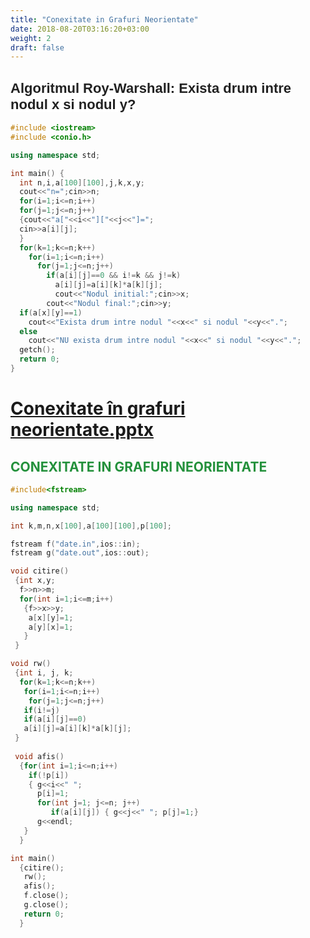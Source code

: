 ```yaml
---
title: "Conexitate in Grafuri Neorientate"
date: 2018-08-20T03:16:20+03:00
weight: 2
draft: false
---
```


<html>
  <body>
<h2 id="toc0"><a name="x-Algoritmul Roy-Warshall:Exista drum intre nodul x si nodul y?"></a><span style="background-color: #ffffff; color: #222222; font-family: Arial,Tahoma,Helvetica,FreeSans,sans-serif; font-size: 22px;">Algoritmul Roy-Warshall: Exista drum intre nodul x si nodul y?</span></h2>

```c++
#include <iostream>
#include <conio.h>

using namespace std;

int main() {
  int n,i,a[100][100],j,k,x,y;
  cout<<"n=";cin>>n;
  for(i=1;i<=n;i++)
  for(j=1;j<=n;j++)
  {cout<<"a["<<i<<"]["<<j<<"]=";
  cin>>a[i][j];
  }
  for(k=1;k<=n;k++)
    for(i=1;i<=n;i++)
      for(j=1;j<=n;j++)
        if(a[i][j]==0 && i!=k && j!=k)
          a[i][j]=a[i][k]*a[k][j];
          cout<<"Nodul initial:";cin>>x;
        cout<<"Nodul final:";cin>>y;
  if(a[x][y]==1)
    cout<<"Exista drum intre nodul "<<x<<" si nodul "<<y<<".";
  else
    cout<<"NU exista drum intre nodul "<<x<<" si nodul "<<y<<".";
  getch();
  return 0;
}
```

<h1 id="toc1"><a name="file:Conexitate în grafuri neorientate.pptx"></a><a href="/files/Conexitate%20%C3%AEn%20grafuri%20neorientate.pptx">Conexitate în grafuri neorientate.pptx</a></h1>
 <h2 id="toc2"> </h2>
 <h2 id="toc3"><a name="file:Conexitate în grafuri neorientate.pptx-CONEXITATE IN GRAFURI NEORIENTATE"></a><span style="color: #24913c;">CONEXITATE IN GRAFURI NEORIENTATE</span></h2>
 
```c++
#include<fstream>

using namespace std;

int k,m,n,x[100],a[100][100],p[100];

fstream f("date.in",ios::in);
fstream g("date.out",ios::out);

void citire()
 {int x,y;
  f>>n>>m;
  for(int i=1;i<=m;i++)
   {f>>x>>y;
    a[x][y]=1;
    a[y][x]=1;
   }
 }

void rw()
 {int i, j, k;
  for(k=1;k<=n;k++)
   for(i=1;i<=n;i++)
    for(j=1;j<=n;j++)
   if(i!=j)
   if(a[i][j]==0)
   a[i][j]=a[i][k]*a[k][j];
 }
 
 void afis()
  {for(int i=1;i<=n;i++)
    if(!p[i])
    { g<<i<<" ";
      p[i]=1;
      for(int j=1; j<=n; j++)
         if(a[i][j]) { g<<j<<" "; p[j]=1;}
      g<<endl;
   }
  }

int main()
  {citire();
   rw();
   afis();
   f.close();
   g.close();
   return 0;
  }
```

  </body>
</html>